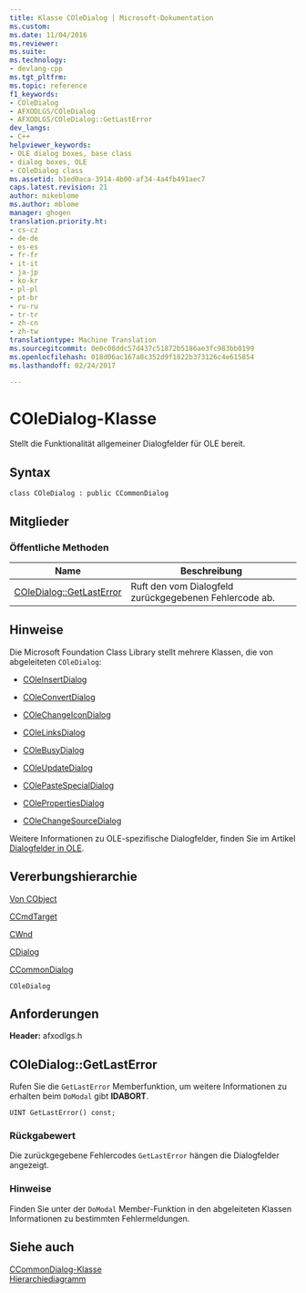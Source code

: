 ```yaml
---
title: Klasse COleDialog | Microsoft-Dokumentation
ms.custom: 
ms.date: 11/04/2016
ms.reviewer: 
ms.suite: 
ms.technology:
- devlang-cpp
ms.tgt_pltfrm: 
ms.topic: reference
f1_keywords:
- COleDialog
- AFXODLGS/COleDialog
- AFXODLGS/COleDialog::GetLastError
dev_langs:
- C++
helpviewer_keywords:
- OLE dialog boxes, base class
- dialog boxes, OLE
- COleDialog class
ms.assetid: b1ed0aca-3914-4b00-af34-4a4fb491aec7
caps.latest.revision: 21
author: mikeblome
ms.author: mblome
manager: ghogen
translation.priority.ht:
- cs-cz
- de-de
- es-es
- fr-fr
- it-it
- ja-jp
- ko-kr
- pl-pl
- pt-br
- ru-ru
- tr-tr
- zh-cn
- zh-tw
translationtype: Machine Translation
ms.sourcegitcommit: 0e0c08ddc57d437c51872b5186ae3fc983bb0199
ms.openlocfilehash: 018d06ac167a8c352d9f1822b373126c4e615854
ms.lasthandoff: 02/24/2017

---
```

# <a name="coledialog-class"></a>COleDialog-Klasse
Stellt die Funktionalität allgemeiner Dialogfelder für OLE bereit.  
  
## <a name="syntax"></a>Syntax  
  
```  
class COleDialog : public CCommonDialog  
```  
  
## <a name="members"></a>Mitglieder  
  
### <a name="public-methods"></a>Öffentliche Methoden  
  
|Name|Beschreibung|  
|----------|-----------------|  
|[COleDialog::GetLastError](#getlasterror)|Ruft den vom Dialogfeld zurückgegebenen Fehlercode ab.|  
  
## <a name="remarks"></a>Hinweise  
 Die Microsoft Foundation Class Library stellt mehrere Klassen, die von abgeleiteten `COleDialog`:  
  
- [COleInsertDialog](../../mfc/reference/coleinsertdialog-class.md)  
  
- [COleConvertDialog](../../mfc/reference/coleconvertdialog-class.md)  
  
- [COleChangeIconDialog](../../mfc/reference/colechangeicondialog-class.md)  
  
- [COleLinksDialog](../../mfc/reference/colelinksdialog-class.md)  
  
- [COleBusyDialog](../../mfc/reference/colebusydialog-class.md)  
  
- [COleUpdateDialog](../../mfc/reference/coleupdatedialog-class.md)  
  
- [COlePasteSpecialDialog](../../mfc/reference/colepastespecialdialog-class.md)  
  
- [COlePropertiesDialog](../../mfc/reference/colepropertiesdialog-class.md)  
  
- [COleChangeSourceDialog](../../mfc/reference/colechangesourcedialog-class.md)  
  
 Weitere Informationen zu OLE-spezifische Dialogfelder, finden Sie im Artikel [Dialogfelder in OLE](../../mfc/dialog-boxes-in-ole.md).  
  
## <a name="inheritance-hierarchy"></a>Vererbungshierarchie  
 [Von CObject](../../mfc/reference/cobject-class.md)  
  
 [CCmdTarget](../../mfc/reference/ccmdtarget-class.md)  
  
 [CWnd](../../mfc/reference/cwnd-class.md)  
  
 [CDialog](../../mfc/reference/cdialog-class.md)  
  
 [CCommonDialog](../../mfc/reference/ccommondialog-class.md)  
  
 `COleDialog`  
  
## <a name="requirements"></a>Anforderungen  
 **Header:** afxodlgs.h  
  
##  <a name="getlasterror"></a>COleDialog::GetLastError  
 Rufen Sie die `GetLastError` Memberfunktion, um weitere Informationen zu erhalten beim `DoModal` gibt **IDABORT**.  
  
```  
UINT GetLastError() const;  
```  
  
### <a name="return-value"></a>Rückgabewert  
 Die zurückgegebene Fehlercodes `GetLastError` hängen die Dialogfelder angezeigt.  
  
### <a name="remarks"></a>Hinweise  
 Finden Sie unter der `DoModal` Member-Funktion in den abgeleiteten Klassen Informationen zu bestimmten Fehlermeldungen.  
  
## <a name="see-also"></a>Siehe auch  
 [CCommonDialog-Klasse](../../mfc/reference/ccommondialog-class.md)   
 [Hierarchiediagramm](../../mfc/hierarchy-chart.md)




